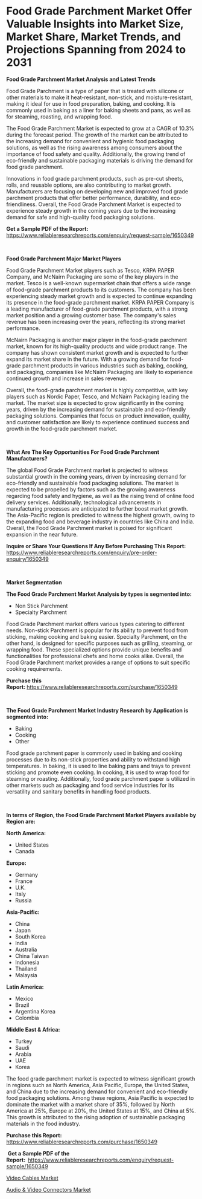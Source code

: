 <p><h1>Food Grade Parchment Market Offer Valuable Insights into Market Size, Market Share, Market Trends, and Projections Spanning from 2024 to 2031</h1></p><p><strong>Food Grade Parchment Market Analysis and Latest Trends</strong></p>
<p><p>Food Grade Parchment is a type of paper that is treated with silicone or other materials to make it heat-resistant, non-stick, and moisture-resistant, making it ideal for use in food preparation, baking, and cooking. It is commonly used in baking as a liner for baking sheets and pans, as well as for steaming, roasting, and wrapping food.</p><p>The Food Grade Parchment Market is expected to grow at a CAGR of 10.3% during the forecast period. The growth of the market can be attributed to the increasing demand for convenient and hygienic food packaging solutions, as well as the rising awareness among consumers about the importance of food safety and quality. Additionally, the growing trend of eco-friendly and sustainable packaging materials is driving the demand for food grade parchment.</p><p>Innovations in food grade parchment products, such as pre-cut sheets, rolls, and reusable options, are also contributing to market growth. Manufacturers are focusing on developing new and improved food grade parchment products that offer better performance, durability, and eco-friendliness. Overall, the Food Grade Parchment Market is expected to experience steady growth in the coming years due to the increasing demand for safe and high-quality food packaging solutions.</p></p>
<p><strong>Get a Sample PDF of the Report:&nbsp;</strong> <a href="https://www.reliableresearchreports.com/enquiry/request-sample/1650349">https://www.reliableresearchreports.com/enquiry/request-sample/1650349</a></p>
<p>&nbsp;</p>
<p><strong>Food Grade Parchment Major Market Players</strong></p>
<p><p>Food Grade Parchment Market players such as Tesco, KRPA PAPER Company, and McNairn Packaging are some of the key players in the market. Tesco is a well-known supermarket chain that offers a wide range of food-grade parchment products to its customers. The company has been experiencing steady market growth and is expected to continue expanding its presence in the food-grade parchment market. KRPA PAPER Company is a leading manufacturer of food-grade parchment products, with a strong market position and a growing customer base. The company's sales revenue has been increasing over the years, reflecting its strong market performance.</p><p>McNairn Packaging is another major player in the food-grade parchment market, known for its high-quality products and wide product range. The company has shown consistent market growth and is expected to further expand its market share in the future. With a growing demand for food-grade parchment products in various industries such as baking, cooking, and packaging, companies like McNairn Packaging are likely to experience continued growth and increase in sales revenue.</p><p>Overall, the food-grade parchment market is highly competitive, with key players such as Nordic Paper, Tesco, and McNairn Packaging leading the market. The market size is expected to grow significantly in the coming years, driven by the increasing demand for sustainable and eco-friendly packaging solutions. Companies that focus on product innovation, quality, and customer satisfaction are likely to experience continued success and growth in the food-grade parchment market.</p></p>
<p>&nbsp;</p>
<p><strong>What Are The Key Opportunities For Food Grade Parchment Manufacturers?</strong></p>
<p><p>The global Food Grade Parchment market is projected to witness substantial growth in the coming years, driven by increasing demand for eco-friendly and sustainable food packaging solutions. The market is expected to be propelled by factors such as the growing awareness regarding food safety and hygiene, as well as the rising trend of online food delivery services. Additionally, technological advancements in manufacturing processes are anticipated to further boost market growth. The Asia-Pacific region is predicted to witness the highest growth, owing to the expanding food and beverage industry in countries like China and India. Overall, the Food Grade Parchment market is poised for significant expansion in the near future.</p></p>
<p><strong>Inquire or Share Your Questions If Any Before Purchasing This Report:</strong> <a href="https://www.reliableresearchreports.com/enquiry/pre-order-enquiry/1650349">https://www.reliableresearchreports.com/enquiry/pre-order-enquiry/1650349</a></p>
<p>&nbsp;</p>
<p><strong>Market Segmentation</strong></p>
<p><strong>The Food Grade Parchment Market Analysis by types is segmented into:</strong></p>
<p><ul><li>Non Stick Parchment</li><li>Specialty Parchment</li></ul></p>
<p><p>Food Grade Parchment market offers various types catering to different needs. Non-stick Parchment is popular for its ability to prevent food from sticking, making cooking and baking easier. Specialty Parchment, on the other hand, is designed for specific purposes such as grilling, steaming, or wrapping food. These specialized options provide unique benefits and functionalities for professional chefs and home cooks alike. Overall, the Food Grade Parchment market provides a range of options to suit specific cooking requirements.</p></p>
<p><strong>Purchase this Report:&nbsp;</strong><a href="https://www.reliableresearchreports.com/purchase/1650349">https://www.reliableresearchreports.com/purchase/1650349</a></p>
<p>&nbsp;</p>
<p><strong>The Food Grade Parchment Market Industry Research by Application is segmented into:</strong></p>
<p><ul><li>Baking</li><li>Cooking</li><li>Other</li></ul></p>
<p><p>Food grade parchment paper is commonly used in baking and cooking processes due to its non-stick properties and ability to withstand high temperatures. In baking, it is used to line baking pans and trays to prevent sticking and promote even cooking. In cooking, it is used to wrap food for steaming or roasting. Additionally, food grade parchment paper is utilized in other markets such as packaging and food service industries for its versatility and sanitary benefits in handling food products.</p></p>
<p>&nbsp;</p>
<p><strong>In terms of Region, the Food Grade Parchment Market Players available by Region are:</strong></p>
<p>
    <p> <strong> North America: </strong>
        <ul>
            <li>United States</li>
            <li>Canada</li>
        </ul>
        </p> 
    <p> <strong> Europe: </strong>
        <ul>
            <li>Germany</li>
            <li>France</li>
            <li>U.K.</li>
            <li>Italy</li>
            <li>Russia</li>
        </ul>
        </p> 
    <p> <strong> Asia-Pacific: </strong>
        <ul>
            <li>China</li>
            <li>Japan</li>
            <li>South Korea</li>
            <li>India</li>
            <li>Australia</li>
            <li>China Taiwan</li>
            <li>Indonesia</li>
            <li>Thailand</li>
            <li>Malaysia</li>
        </ul>
        </p> 
    <p> <strong> Latin America: </strong>
        <ul>
            <li>Mexico</li>
            <li>Brazil</li>
            <li>Argentina Korea</li>
            <li>Colombia</li>
        </ul>
        </p> 
    <p> <strong> Middle East & Africa: </strong>
        <ul>
            <li>Turkey</li>
            <li>Saudi</li>
            <li>Arabia</li>
            <li>UAE</li>
            <li>Korea</li>
        </ul>
    </p>
    </p>
<p><p>The food grade parchment market is expected to witness significant growth in regions such as North America, Asia Pacific, Europe, the United States, and China due to the increasing demand for convenient and eco-friendly food packaging solutions. Among these regions, Asia Pacific is expected to dominate the market with a market share of 35%, followed by North America at 25%, Europe at 20%, the United States at 15%, and China at 5%. This growth is attributed to the rising adoption of sustainable packaging materials in the food industry.</p></p>
<p><strong>Purchase this Report: </strong><a href="https://www.reliableresearchreports.com/purchase/1650349">https://www.reliableresearchreports.com/purchase/1650349</a></p>
<p>&nbsp;<strong>Get a Sample PDF of the Report:&nbsp;&nbsp;</strong><a href="https://www.reliableresearchreports.com/enquiry/request-sample/1650349">https://www.reliableresearchreports.com/enquiry/request-sample/1650349</a></p>
<p><strong></strong></p>
<p><p><a href="https://issuu.com/reportprime-2/docs/video-cables-market-size-2030.pptx">Video Cables Market</a></p><p><a href="https://issuu.com/reportprime-2/docs/audio-video-connectors-market-size-2030.pptx">Audio & Video Connectors Market</a></p></p>